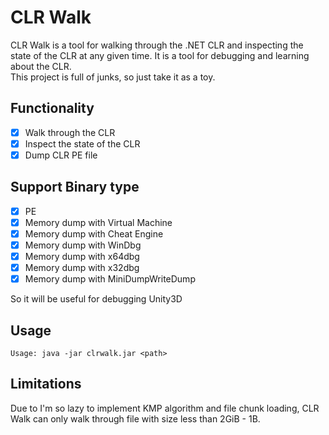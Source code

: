 # CLR Walk

CLR Walk is a tool for walking through the .NET CLR and inspecting the state of the CLR at any given time. It is a tool for debugging and learning about the CLR.  
This project is full of junks, so just take it as a toy.

## Functionality

- [x] Walk through the CLR
- [x] Inspect the state of the CLR
- [x] Dump CLR PE file

## Support Binary type
- [x] PE
- [x] Memory dump with Virtual Machine
- [x] Memory dump with Cheat Engine
- [x] Memory dump with WinDbg
- [x] Memory dump with x64dbg
- [x] Memory dump with x32dbg
- [x] Memory dump with MiniDumpWriteDump

So it will be useful for debugging Unity3D

## Usage

```
Usage: java -jar clrwalk.jar <path>
```

## Limitations

Due to I'm so lazy to implement KMP algorithm and file chunk loading, CLR Walk can only walk through file with size less than 2GiB - 1B.
